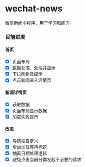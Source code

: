 # wechat-news
微信新闻小程序，用于学习和练习。

### 目前进度

#### 首页
- [x] 页面布局
- [x] 数据获取、处理并显示
- [x] 下拉刷新及提示
- [x] 点击新闻进入详情页

#### 新闻详情页

- [x] 获取数据
- [x] 页面布局显示数据
- [x] 加载失败提示

#### 改进

- [x] 导航栏自定义
- [x] 增加加载等待标识
- [x] 抽离日期处理逻辑
- [x] 避免点击当前分类发起不必要的请求